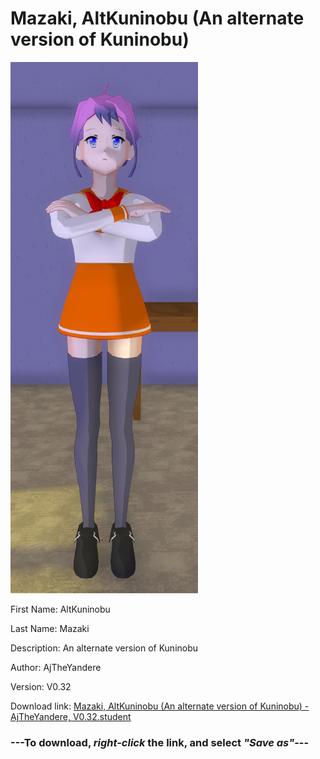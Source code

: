 # Mazaki, AltKuninobu (An alternate version of Kuninobu)

<img src = "https://raw.githubusercontent.com/Arbiter1223/Daigaku-Gurashi-Custom-Students/master/Students/Files/Mazaki%2C%20AltKuninobu%20(An%20alternate%20version%20of%20Kuninobu).png">

First Name: AltKuninobu

Last Name: Mazaki

Description: An alternate version of Kuninobu

Author: AjTheYandere

Version: V0.32

Download link: <a href="https://raw.githubusercontent.com/Arbiter1223/Daigaku-Gurashi-Custom-Students/master/Students/Files/Mazaki%2C%20AltKuninobu%20(An%20alternate%20version%20of%20Kuninobu)%20-%20AjTheYandere%2C%20V0.32.student">Mazaki, AltKuninobu (An alternate version of Kuninobu) - AjTheYandere, V0.32.student</a>

### ---**To download, _right-click_ the link, and select _"Save as"_**---
